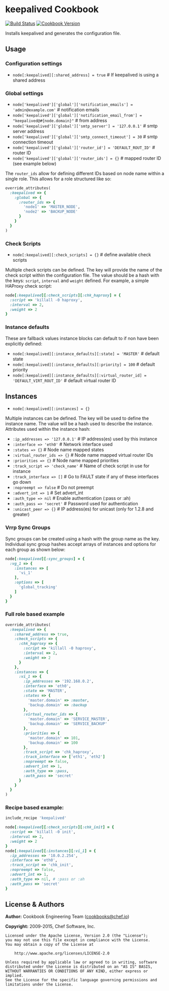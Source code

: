 keepalived Cookbook
===================
[![Build Status](https://travis-ci.org/chef-cookbooks/keepalived.svg?branch=master)](http://travis-ci.org/chef-cookbooks/keepalived)
[![Cookbook Version](https://img.shields.io/cookbook/v/keepalived.svg)](https://supermarket.chef.io/cookbooks/keepalived)

Installs keepalived and generates the configuration file.


Usage
-----
### Configuration settings

* `node[:keepalived][:shared_address] = true`  # If keepalived is using a shared address

### Global settings

* `node['keepalived']['global']['notification_emails'] = 'admin@example.com'`             # notification emails
* `node['keepalived']['global']['notification_email_from'] = "keepalived@#{node.domain}"` # from address
* `node['keepalived']['global']['smtp_server'] = '127.0.0.1'`                             # smtp server address
* `node['keepalived']['global']['smtp_connect_timeout'] = 30`                             # smtp connection timeout
* `node['keepalived']['global']['router_id'] = 'DEFAULT_ROUT_ID'`                         # router ID
* `node['keepalived']['global']['router_ids'] = {}`                                       # mapped router ID (see example below)

The `router_ids` allow for defining different IDs based on node name within a single role. This allows for a role structured like so:

```ruby
override_attributes(
  :keepalived => {
    :global => {
      :router_ids => {
        'node1' => 'MASTER_NODE',
        'node2' => 'BACKUP_NODE'
      }
    }
  }
)
```
### Check Scripts

* `node[:keepalived][:check_scripts] = {}`    # define available check scripts

Multiple check scripts can be defined. The key will provide the name of the check script within the configuration file. The value should be a hash with the keys: `script`, `interval` and `weight` defined. For example, a simple HAProxy check script:

```ruby
node[:keepalived][:check_scripts][:chk_haproxy] = {
  :script => 'killall -0 haproxy',
  :interval => 2,
  :weight => 2
}
```

### Instance defaults

These are fallback values instance blocks can default to if non have been explicitly defined:

* `node[:keepalived][:instance_defaults][:state] = 'MASTER'`                            # default state
* `node[:keepalived][:instance_defaults][:priority] = 100`                              # default priority
* `node[:keepalived][:instance_defaults][:virtual_router_id] = 'DEFAULT_VIRT_ROUT_ID'`  # default virtual router ID


Instances
---------
* `node[:keepalived][:instances] = {}`

Multiple instances can be defined. The key will be used to define the instance name. The value will be a hash used to describe the instance. Attributes used within the instance hash:

* `:ip_addresses => '127.0.0.1'`  # IP address(es) used by this instance
* `:interface => 'eth0'`          # Network interface used
* `:states => {}`                 # Node name mapped states
* `:virtual_router_ids => {}`     # Node name mapped virtual router IDs
* `:priorities => {}`             # Node name mapped priorities
* `:track_script => 'check_name'` # Name of check script in use for instance
* `:track_interface => []`        # Go to FAULT state if any of these interfaces go down
* `:nopreempt => false`           # Do not preempt
* `:advert_int => 1`              # Set advert_int
* `:auth_type => nil`             # Enable authentication (:pass or :ah)
* `:auth_pass => 'secret'`        # Password used for authentication
* `:unicast_peer => {}`           # IP address(es) for unicast (only for 1.2.8 and greater)

### Vrrp Sync Groups

Sync groups can be created using a hash with the group name as the key. Individual sync group hashes accept arrays of instances and options for each group as shown below:

```ruby
node[:keepalived][:sync_groups] = {
  :vg_1 => {
    :instances => [
      'vi_1'
    ],
    :options => [
      'global_tracking'
    ]
  }
}
```

### Full role based example

```ruby
override_attributes(
  :keepalived => {
    :shared_address => true,
    :check_scripts => {
      :chk_haproxy => {
        :script => 'killall -0 haproxy',
        :interval => 2,
        :weight => 2
      }
    },
    :instances => {
      :vi_1 => {
        :ip_addresses => '192.168.0.2',
        :interface => 'eth0',
        :state => 'MASTER',
        :states => {
          'master.domain' => :master,
          'backup.domain' => :backup
        },
        :virtual_router_ids => {
          'master.domain' => 'SERVICE_MASTER',
          'backup.domain' => 'SERVICE_BACKUP'
        },
        :priorities => {
          'master.domain' => 101,
          'backup.domain' => 100
        },
        :track_script => 'chk_haproxy',
        :track_interface => ['eth1', 'eth2']
        :nopreempt => false,
        :advert_int => 1,
        :auth_type => :pass,
        :auth_pass => 'secret'
      }
    }
  }
)
```

### Recipe based example:

```ruby
include_recipe 'keepalived'

node[:keepalived][:check_scripts][:chk_init] = {
  :script => 'killall -0 init',
  :interval => 2,
  :weight => 2
}
node[:keepalived][:instances][:vi_1] = {
  :ip_addresses => '10.0.2.254',
  :interface => 'eth0',
  :track_script => 'chk_init',
  :nopreempt => false,
  :advert_int => 1,
  :auth_type => nil, # :pass or :ah
  :auth_pass => 'secret'
}
```


License & Authors
-----------------

**Author:** Cookbook Engineering Team (<cookbooks@chef.io>)

**Copyright:** 2009-2015, Chef Software, Inc.
```
Licensed under the Apache License, Version 2.0 (the "License");
you may not use this file except in compliance with the License.
You may obtain a copy of the License at

    http://www.apache.org/licenses/LICENSE-2.0

Unless required by applicable law or agreed to in writing, software
distributed under the License is distributed on an "AS IS" BASIS,
WITHOUT WARRANTIES OR CONDITIONS OF ANY KIND, either express or implied.
See the License for the specific language governing permissions and
limitations under the License.
```
